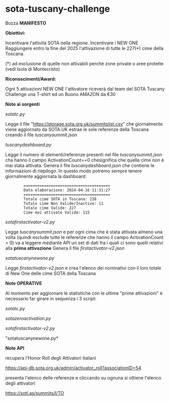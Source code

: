 # sota-tuscany-challenge


Bozza **MANIFESTO** 

**Obiettivi:**

Incentivare l'attività SOTA nella regione.
Incentivare i NEW ONE
Raggiungere entro la fine del 2025 l'attivazione di tutte le 227(*) cime della Toscana.

(*) ad esclusione di quelle non attivabili perchè zone private o aree protette (vedi Isola di Montecristo)

**Riconoscimenti/Award:**

Ogni 5 attivazioni NEW ONE l'attivatore riceverà dal team del SOTA Tuscany Challenge una T-shirt ed un Buono AMAZON da €30





**Note ai sorgenti**

*sotatc.py*  

Legge il file "https://storage.sota.org.uk/summitslist.csv" che giornalmente viene aggiornato da SOTA.UK estrae le sole referenze della Toscana creando il file *tuscanysummit.json*

*tuscanydashboard.py*


Legge il numero di elementi/referenze presenti nel file *tuscanysummit.json* cha hanno il campo ActivationCount==0 chesignifica che quella cime non è mai stata attivata.
            Genera il file *tuscanydashboard.json* che contiene le informazioni di riepilogo.
            In questo modo potremo sempre tenere giornalmente aggiornata la dashboard: 
             
            ======================================
            Data elaborazione: 2024-04-16 11:31:27
            ======================================
            Totale cime SOTA in Toscana: 238
            Totale cime Non Valide/Inactive: 11
            Totale cime Valide: 227
            Cime mai attivate Valide: 115


*sotafirstactivator-v2.py*

Legge *tuscanysummit.json*  e per ogni cima che è stata attivata almeno una volta (quindi esclude tutte le referenze che hanno il campo ActivationCount = 0) va a leggere mediante API un set di dati fra i quali ci sono quelli relativi alla **prima attivazione**
Genera il file *firstactivator-v2.json*

*sotatuscanynewone.py*

Legge *firstactivator-v2.json* e crea l'elenco dei nominativi con il loro totale di New One delle cime SOTA della Toscana
 

**Note OPERATIVE**

Al momento per aggiornare le statistiche con le ultime "prime attivazioni" è necessario far girare in sequenza i 3 script:

*sotatc.py* 
  
*sotazeroactivation.py*

*sotafirstactivator-v2.py*

"sotatuscanynewone.py*






**Note API**

recupera l'Honor Roll degli Attivatori italiani


https://api-db.sota.org.uk/admin/activator_roll?associationID=54

presenta l'elenco delle referenze e cliccando su ognuna si ottiene l'elenco degli attivatori

  https://sotl.as/summits/I/TO
 

